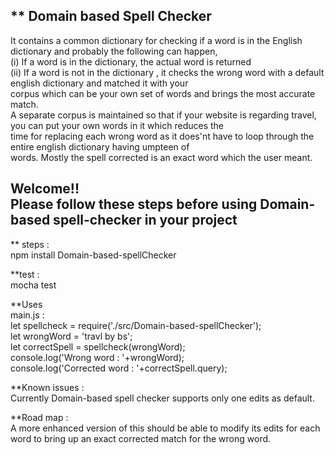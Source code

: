  ** Domain based Spell Checker<br/>
 --------------------------------------------------------------------------------
 It contains a common dictionary for checking if a word is in the English dictionary and probably the following can happen,<br/>
     (i)  If a word is in the dictionary, the actual word is returned<br/>
    (ii) If a word is not in the dictionary , it checks the wrong word with a default english dictionary and matched it with your <br/> corpus which can be your own set of words and brings the most accurate match.<br/>
 A separate corpus is maintained so that if your website is regarding travel, you can put your own words in it which reduces the <br/> time for replacing each wrong word as it does'nt have to loop through the entire english dictionary having umpteen of<br/> words. Mostly the spell corrected is an exact word which the user meant.<br/>

 Welcome!!<br/>
 Please follow these steps before using Domain-based spell-checker in your project<br/>
--------------------------------------------------------------------------------
 ** steps : <br/>
 npm install Domain-based-spellChecker<br/>

 **test : <br/>
   mocha test<br/>

 **Uses  <br/>
  main.js :<br/>
 let spellcheck = require('./src/Domain-based-spellChecker');<br/>
 let wrongWord = 'travl by bs';<br/>
 let correctSpell = spellcheck(wrongWord);<br/>
 console.log('Wrong word     : '+wrongWord);<br/>
 console.log('Corrected word : '+correctSpell.query);<br/>

 **Known issues : <br/>
   Currently Domain-based spell checker supports only one edits as default.

 **Road map : <br/>
   A more enhanced version of this should be able to modify its edits for each word to bring up an exact corrected match for the   wrong word.
